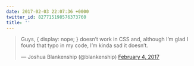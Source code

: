 ```yaml
---
date: 2017-02-03 22:07:36 +0000
twitter_id: 827715198576373760
title: ''
---
```


<blockquote class="twitter-tweet"><p lang="en" dir="ltr">Guys, { display: nope; } doesn’t work in CSS and, although I’m glad I found that typo in my code, I’m kinda sad it doesn’t.</p>&mdash; Joshua Blankenship (@blankenship) <a href="https://twitter.com/blankenship/status/827687156302888960?ref_src=twsrc%5Etfw">February 4, 2017</a></blockquote>
<script async src="https://platform.twitter.com/widgets.js" charset="utf-8"></script>
